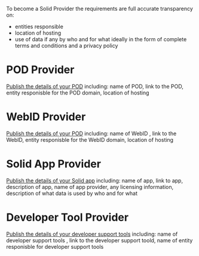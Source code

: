 To become a Solid Provider the requirements are full accurate transparency on:
* entities responsible
* location of hosting
* use of data if any by who and for what ideally in the form of complete terms and conditions and a privacy policy

# POD Provider 
[Publish the details of your POD](https://github.com/solid/solid-apps) including: name of POD, link to the POD, entity responisble for the POD domain, location of hosting

# WebID Provider
[Publish the details of your POD](https://github.com/solid/solid-apps) including: name of WebID , link to the WebID, entity responisble for the WebID domain, location of hosting

# Solid App Provider
[Publish the details of your Solid app](https://github.com/solid/solid-apps) including: name of app, link to app, description of app, name of app provider, any licensing information, description of what data is used by who and for what

# Developer Tool Provider 
[Publish the details of your developer support tools](https://github.com/solid/community/blob/master/developer-tools.md) including: name of developer support tools , link to the developer support toold, name of entity responisble for developer support tools
